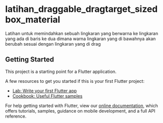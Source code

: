 # latihan_draggable_dragtarget_sizedbox_material

Latihan untuk memindahkan sebuah lingkaran yang berwarna ke lingkaran yang ada di baris ke dua
dimana warna lingkaran yang di bawahnya akan berubah sesuai dengan lingkaran yang di drag


## Getting Started

This project is a starting point for a Flutter application.

A few resources to get you started if this is your first Flutter project:

- [Lab: Write your first Flutter app](https://flutter.dev/docs/get-started/codelab)
- [Cookbook: Useful Flutter samples](https://flutter.dev/docs/cookbook)

For help getting started with Flutter, view our
[online documentation](https://flutter.dev/docs), which offers tutorials,
samples, guidance on mobile development, and a full API reference.
